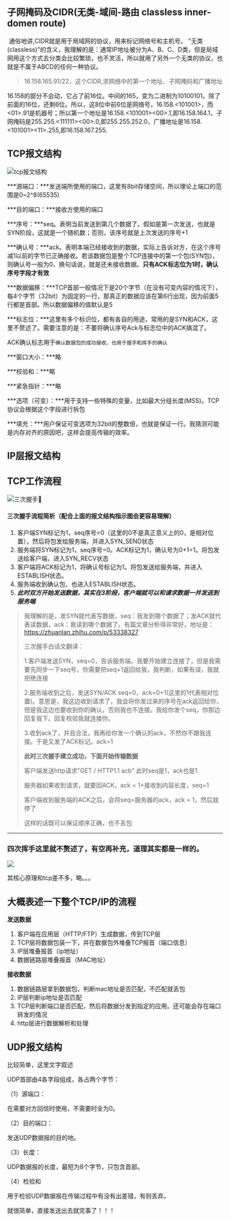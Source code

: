 ## 子网掩码及CIDR(无类-域间-路由 classless inner-domen route)

​	通俗地讲,CIDR就是用于局域网的协议，用来标记网络号和主机号。
"无类(classless)"的含义，我理解的是：通常IP地址被分为A、B、C、D类，但是局域网用这个方式去分类会比较繁琐，也不灵活，所以就用了另外一个无类的协议，也就是不属于ABCD的任何一种协议。



> 16.158.165.91/22，这个CIDR,求网络中的第一个地址、子网掩码和广播地址

​	16.158的部分不会动，它占了前16位。中间的165，变为二进制为10100101。除了前面的16位，还剩6位。所以，这8位中前6位是网络号，16.158.<101001>，而<01>.91是机器号；所以第一个地址是16.158.<101001><00>.1,即16.158.164.1，子网掩码是255.255.<111111><00>.0,即255.255.252.0，广播地址是16.158.<101001><11>.255,即16.158.167.255.



## TCP报文结构

![tcp报文结构](./tcp-package.jpg)

***源端口：***发送端所使用的端口，这里有8bit存储空间，所以理论上端口的范围是0~2^8(65535)

***目的端口：***接收方使用的端口

***序号：***seq。表明当前发送到第几个数据了。假如是第一次发送，也就是SYN阶段，这就是一个随机数；否则，该序号就是上次发送的序号+1

***确认号：***ack。表明本端已经接收到的数据，实际上告诉对方，在这个序号减1以前的字节已正确接收。若该数据包是整个TCP连接中的第一个包(SYN包)，则确认号一般为0，换句话说，就是还未接收数据。**只有ACK标志位为1时，确认序号字段才有效**

***数据偏移：***TCP首部一般情况下是20个字节（在没有可变内容的情况下），每4个字节（32bit）为固定的一行，那真正的数据应该在第6行出现，因为前面5行都是首部。所以数据偏移的值默认是5

***标志位：***这里有多个标识位，都有各自的用途，常用的是SYN和ACK，这里不赘述了。需要注意的是：不要将确认序号Ack与标志位中的ACK搞混了。

ACK确认标志用于`确认数据包的成功接收，也用于握手和挥手的确认`

***窗口大小：***略

***校验和：***略

***紧急指针：***略

***选项（可变）：***用于支持一些特殊的变量，比如最大分组长度(MSS)。TCP协议会根据这个字段进行拆包

***填充：***用户保证可变选项为32bit的整数倍，也就是保证一行。我猜测可能是内存对齐的原因吧，这样会提高传输的效率。



## IP层报文结构





## TCP工作流程

![三次握手🤝](./tcp-step.jpg)

#### 三次握手流程简析（配合上面的报文结构指示图会更容易理解）

1. 客户端SYN标记为1，seq序号=0（这里的0不是真正意义上的0，是相对位置），然后将包发给服务端，并进入SYN_SEND状态
2. 服务端将SYN标记为1，seq序号=0。ACK标记为1，确认号为0+1=1。将包发送给客户端，进入SYN_RECV状态
3. 客户端将ACK标记为1，将确认号标记为1。将包发送给服务端，并进入ESTABLISH状态。
4. 服务端收到确认包，也进入ESTABLISH状态。
5. ***此时双方开始发送数据，其实在3阶段，客户端就可以和请求数据一并发送到服务端***

> 我理解的是，发SYN就代表写数据，seq：我发到哪个数据了；发ACK就代表读数据，ack：我读到哪个数据了。有篇文章分析得非常好，地址是：https://zhuanlan.zhihu.com/p/53338327
>
> 
>
> 
>
> 三次握手白话文翻译：
>
> 1.客户端发送SYN，seq=0，告诉服务端，我要开始建立连接了，但是我需要先同步一下seq号，你需要把seq+1返回给我，我判断，如果有误，我就拒绝连接
>
> 2.服务端收到之后，发送SYN/ACK seq=0，ack=0+1(这里的1代表相对位置)。意思是，我这边收到请求了，我会将你发过来的序号在ack返回给你，但是我这边也要收到你的确认，否则我也不连接。我给你发个seq，你那边回复我下。回复校验我就连接你。
>
> 3.收到ack了，并且合法，我再给你发一个确认的ack，不然你不跟我连接。于是又发了ACK标记。ack=1
>
>  **此时三次握手建立成功，下面开始传输数据**
>
>  客户端发送http请求"GET / HTTP1.1 acb"  此时seq是1，ack也是1
>
> 服务器如果收到请求，就要回ACK，ack = 1+接收到内容长度，seq=1
>
> 客户端收到服务端的ACK之后，会将seq=服务器的ack，ack = 1，然后就停了
>
> 这样的话既可以保证顺序正确，也不丢包

***



###  四次挥手这里就不赘述了，有空再补充，道理其实都是一样的。

![](./ip-package.jpeg)

其核心原理和tcp差不多，略。。。





## 大概表述一下整个TCP/IP的流程

**发送数据**

1. 客户端在应用层（HTTP/FTP）生成数据，传到TCP层
2. TCP层将数据包装一下，并在数据包外堆叠TCP报首（端口信息）
3. IP层堆叠报首（ip地址）
4. 数据链路层堆叠报首（MAC地址）

**接收数据**

1. 数据链路层拿到数据包，判断mac地址是否匹配，不匹配就丢包
2. IP层判断ip地址是否匹配
3. TCP层判断端口是否匹配，然后将数据分发到指定的应用。还可能会存在端口转发的情况
4. http层进行数据解析和处理







## UDP报文结构

比较简单，这里文字叙述

UDP首部由4各字段组成，各占两个字节：

（1）源端口：

在需要对方回信时使用，不需要时全为0。

（2）目的端口：

发送UDP数据报的目的地。

（3）长度：

UDP数据报的长度，最短为8个字节，只包含首部。

（4）检验和

用于检验UDP数据报在传输过程中有没有出差错，有则丢弃。



就很简单，直接发送出去就完事了！！！